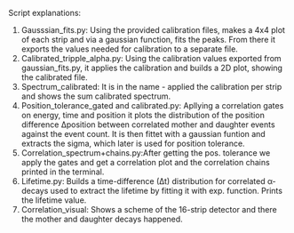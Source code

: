 Script explanations:
1) Gausssian_fits.py: Using the provided calibration files, makes a 4x4 plot of each strip and via a gaussian function, fits the peaks. From there it exports the values needed for calibration to a separate file.
2) Calibrated_tripple_alpha.py: Using the calibration values exported from gaussian_fits.py, it applies the calibration and builds a 2D plot, showing the calibrated file.
3) Spectrum_calibrated: It is in the name - applied the calibration per strip and shows the sum calibrated spectrum. 
4) Position_tolerance_gated and calibrated.py: Apllying a correlation gates on energy, time and position it plots the distribution of the position difference ∆position between correlated mother and daughter events against the event count. It is then fittet with a gaussian funtion and extracts the sigma, which later is used for position tolerance.
6) Correlation_spectrum+chains.py:After getting the pos. tolerance we apply the gates and get a correlation plot and the correlation chains printed in the terminal.
7) Lifetime.py: Builds a time-difference (∆t) distribution for correlated α-decays used to extract the lifetime by fitting it with exp. function. Prints the lifetime value.
8) Correlation_visual: Shows a scheme of the 16-strip detector and there the mother and daughter decays happened.  
